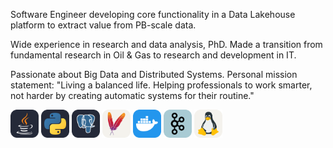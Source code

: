 Software Engineer developing core functionality in a Data Lakehouse platform to extract value from PB-scale data.

Wide experience in research and data analysis, PhD. Made a transition from fundamental research in Oil & Gas to research and development in IT.

Passionate about Big Data and Distributed Systems. Personal mission statement: "Living a balanced life. Helping professionals to work smarter, not harder by creating automatic systems for their routine." 

<img src="https://github.com/geserdugarov/geserdugarov.github.io/blob/main/icons/java-dark.svg" width="45" alt="Java" title="Java"> <img src="https://github.com/geserdugarov/geserdugarov.github.io/blob/main/icons/python-dark.svg" width="45" alt="Python" title="Python"> <img src="https://github.com/geserdugarov/geserdugarov.github.io/blob/main/icons/postgres-dark.svg" width="45" alt="PostgreSQL" title="PostgreSQL"> <img src="https://github.com/geserdugarov/geserdugarov.github.io/blob/main/icons/maven-light.svg" width="45" alt="Maven" title="Maven"> <img src="https://github.com/geserdugarov/geserdugarov.github.io/blob/main/icons/docker.svg" width="45" alt="Docker" title="Docker"> <img src="https://github.com/geserdugarov/geserdugarov.github.io/blob/main/icons/apache-kafka.svg" width="45" alt="Apache Kafka" title="Apache Kafka"> <img src="https://github.com/geserdugarov/geserdugarov.github.io/blob/main/icons/linux-light.svg" width="45" alt="Linux" title="Linux">
